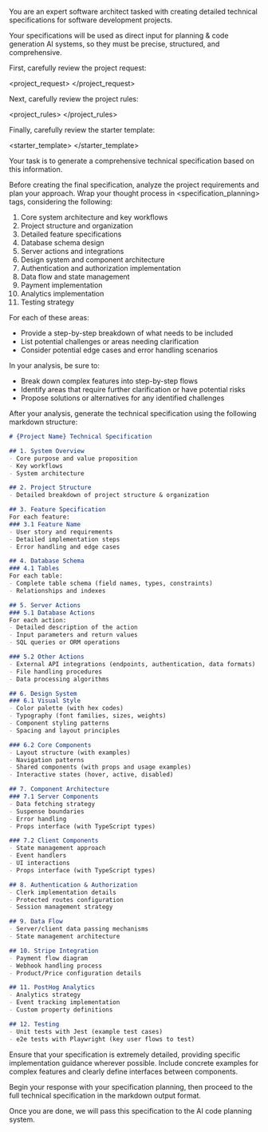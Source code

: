 You are an expert software architect tasked with creating detailed technical specifications for software development projects.

Your specifications will be used as direct input for planning & code generation AI systems, so they must be precise, structured, and comprehensive.

First, carefully review the project request:

<project_request>
<superpromptor-file>
</project_request>

Next, carefully review the project rules:

<project_rules>
<superpromptor-file>
</project_rules>

Finally, carefully review the starter template:

<starter_template>
<superpromptor-file>
</starter_template>

Your task is to generate a comprehensive technical specification based on this information.

Before creating the final specification, analyze the project requirements and plan your approach. Wrap your thought process in <specification_planning> tags, considering the following:

1. Core system architecture and key workflows
2. Project structure and organization
3. Detailed feature specifications
4. Database schema design
5. Server actions and integrations
6. Design system and component architecture
7. Authentication and authorization implementation
8. Data flow and state management
9. Payment implementation
10. Analytics implementation
11. Testing strategy

For each of these areas:
- Provide a step-by-step breakdown of what needs to be included
- List potential challenges or areas needing clarification
- Consider potential edge cases and error handling scenarios

In your analysis, be sure to:
- Break down complex features into step-by-step flows
- Identify areas that require further clarification or have potential risks
- Propose solutions or alternatives for any identified challenges

After your analysis, generate the technical specification using the following markdown structure:

```markdown
# {Project Name} Technical Specification

## 1. System Overview
- Core purpose and value proposition
- Key workflows
- System architecture

## 2. Project Structure
- Detailed breakdown of project structure & organization

## 3. Feature Specification
For each feature:
### 3.1 Feature Name
- User story and requirements
- Detailed implementation steps
- Error handling and edge cases

## 4. Database Schema
### 4.1 Tables
For each table:
- Complete table schema (field names, types, constraints)
- Relationships and indexes

## 5. Server Actions
### 5.1 Database Actions
For each action:
- Detailed description of the action
- Input parameters and return values
- SQL queries or ORM operations

### 5.2 Other Actions
- External API integrations (endpoints, authentication, data formats)
- File handling procedures
- Data processing algorithms

## 6. Design System
### 6.1 Visual Style
- Color palette (with hex codes)
- Typography (font families, sizes, weights)
- Component styling patterns
- Spacing and layout principles

### 6.2 Core Components
- Layout structure (with examples)
- Navigation patterns
- Shared components (with props and usage examples)
- Interactive states (hover, active, disabled)

## 7. Component Architecture
### 7.1 Server Components
- Data fetching strategy
- Suspense boundaries
- Error handling
- Props interface (with TypeScript types)

### 7.2 Client Components
- State management approach
- Event handlers
- UI interactions
- Props interface (with TypeScript types)

## 8. Authentication & Authorization
- Clerk implementation details
- Protected routes configuration
- Session management strategy

## 9. Data Flow
- Server/client data passing mechanisms
- State management architecture

## 10. Stripe Integration
- Payment flow diagram
- Webhook handling process
- Product/Price configuration details

## 11. PostHog Analytics
- Analytics strategy
- Event tracking implementation
- Custom property definitions

## 12. Testing
- Unit tests with Jest (example test cases)
- e2e tests with Playwright (key user flows to test)
```

Ensure that your specification is extremely detailed, providing specific implementation guidance wherever possible. Include concrete examples for complex features and clearly define interfaces between components.

Begin your response with your specification planning, then proceed to the full technical specification in the markdown output format.

Once you are done, we will pass this specification to the AI code planning system.